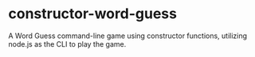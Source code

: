 # constructor-word-guess

A Word Guess command-line game using constructor functions, utilizing node.js as the CLI to play the game. 